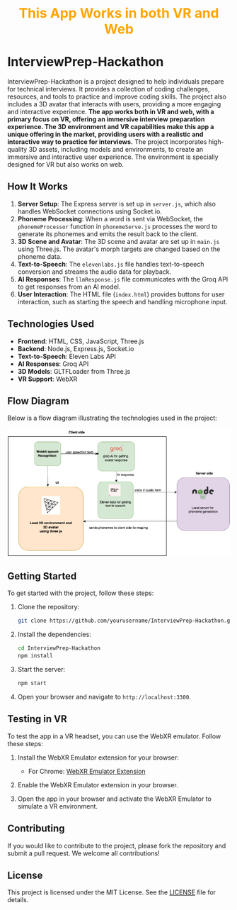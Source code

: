 <p align="center" style="color:orange; font-weight:bold; font-size:30px">
   This App Works in both VR and Web
</p>

# InterviewPrep-Hackathon

InterviewPrep-Hackathon is a project designed to help individuals prepare for technical interviews. It provides a collection of coding challenges, resources, and tools to practice and improve coding skills. The project also includes a 3D avatar that interacts with users, providing a more engaging and interactive experience. **The app works both in VR and web, with a primary focus on VR, offering an immersive interview preparation experience. The 3D environment and VR capabilities make this app a unique offering in the market, providing users with a realistic and interactive way to practice for interviews.**
The project incorporates high-quality 3D assets, including models and environments, to create an immersive and interactive user experience. The environment is specially designed for VR but also works on web.
## How It Works
1. **Server Setup**: The Express server is set up in `server.js`, which also handles WebSocket connections using Socket.io.
2. **Phoneme Processing**: When a word is sent via WebSocket, the `phonemeProcessor` function in `phonemeServe.js` processes the word to generate its phonemes and emits the result back to the client.
3. **3D Scene and Avatar**: The 3D scene and avatar are set up in `main.js` using Three.js. The avatar's morph targets are changed based on the phoneme data.
4. **Text-to-Speech**: The `elevenlabs.js` file handles text-to-speech conversion and streams the audio data for playback.
5. **AI Responses**: The `llmResponse.js` file communicates with the Groq API to get responses from an AI model.
6. **User Interaction**: The HTML file (`index.html`) provides buttons for user interaction, such as starting the speech and handling microphone input.

## Technologies Used
- **Frontend**: HTML, CSS, JavaScript, Three.js
- **Backend**: Node.js, Express.js, Socket.io
- **Text-to-Speech**: Eleven Labs API
- **AI Responses**: Groq API
- **3D Models**: GLTFLoader from Three.js
- **VR Support**: WebXR

## Flow Diagram
Below is a flow diagram illustrating the technologies used in the project:

![System Architecture](Diagram.jpg)

<!-- Add the actual path to your flow diagram image -->

## Getting Started
To get started with the project, follow these steps:

1. Clone the repository:
   ```bash
   git clone https://github.com/yourusername/InterviewPrep-Hackathon.git
   ```
2. Install the dependencies:
   ```bash
   cd InterviewPrep-Hackathon
   npm install
   ```
3. Start the server:
   ```bash
   npm start
   ```
4. Open your browser and navigate to `http://localhost:3300`.

## **Testing in VR**
To test the app in a VR headset, you can use the WebXR emulator. Follow these steps:

1. Install the WebXR Emulator extension for your browser:
   - For Chrome: [WebXR Emulator Extension](https://chromewebstore.google.com/detail/immersive-web-emulator/cgffilbpcibhmcfbgggfhfolhkfbhmik?hl=en)

2. Enable the WebXR Emulator extension in your browser.

3. Open the app in your browser and activate the WebXR Emulator to simulate a VR environment.

## Contributing
If you would like to contribute to the project, please fork the repository and submit a pull request. We welcome all contributions!

## License
This project is licensed under the MIT License. See the [LICENSE](LICENSE) file for details.
